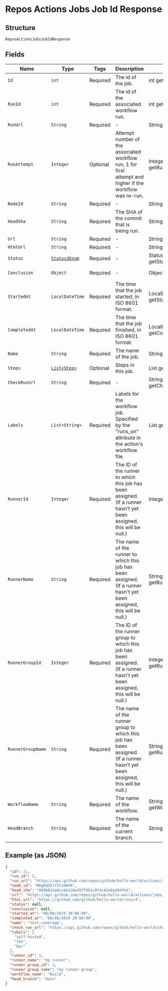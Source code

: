 
# Repos Actions Jobs Job Id Response

## Structure

`ReposActionsJobsJobIdResponse`

## Fields

| Name | Type | Tags | Description | Getter | Setter |
|  --- | --- | --- | --- | --- | --- |
| `Id` | `int` | Required | The id of the job. | int getId() | setId(int id) |
| `RunId` | `int` | Required | The id of the associated workflow run. | int getRunId() | setRunId(int runId) |
| `RunUrl` | `String` | Required | - | String getRunUrl() | setRunUrl(String runUrl) |
| `RunAttempt` | `Integer` | Optional | Attempt number of the associated workflow run, 1 for first attempt and higher if the workflow was re-run. | Integer getRunAttempt() | setRunAttempt(Integer runAttempt) |
| `NodeId` | `String` | Required | - | String getNodeId() | setNodeId(String nodeId) |
| `HeadSha` | `String` | Required | The SHA of the commit that is being run. | String getHeadSha() | setHeadSha(String headSha) |
| `Url` | `String` | Required | - | String getUrl() | setUrl(String url) |
| `HtmlUrl` | `String` | Required | - | String getHtmlUrl() | setHtmlUrl(String htmlUrl) |
| `Status` | [`Status3Enum`](../../doc/models/status-3-enum.md) | Required | - | Status3Enum getStatus() | setStatus(Status3Enum status) |
| `Conclusion` | `Object` | Required | - | Object getConclusion() | setConclusion(Object conclusion) |
| `StartedAt` | `LocalDateTime` | Required | The time that the job started, in ISO 8601 format. | LocalDateTime getStartedAt() | setStartedAt(LocalDateTime startedAt) |
| `CompletedAt` | `LocalDateTime` | Required | The time that the job finished, in ISO 8601 format. | LocalDateTime getCompletedAt() | setCompletedAt(LocalDateTime completedAt) |
| `Name` | `String` | Required | The name of the job. | String getName() | setName(String name) |
| `Steps` | [`List<Step>`](../../doc/models/step.md) | Optional | Steps in this job. | List<Step> getSteps() | setSteps(List<Step> steps) |
| `CheckRunUrl` | `String` | Required | - | String getCheckRunUrl() | setCheckRunUrl(String checkRunUrl) |
| `Labels` | `List<String>` | Required | Labels for the workflow job. Specified by the "runs_on" attribute in the action's workflow file. | List<String> getLabels() | setLabels(List<String> labels) |
| `RunnerId` | `Integer` | Required | The ID of the runner to which this job has been assigned. (If a runner hasn't yet been assigned, this will be null.) | Integer getRunnerId() | setRunnerId(Integer runnerId) |
| `RunnerName` | `String` | Required | The name of the runner to which this job has been assigned. (If a runner hasn't yet been assigned, this will be null.) | String getRunnerName() | setRunnerName(String runnerName) |
| `RunnerGroupId` | `Integer` | Required | The ID of the runner group to which this job has been assigned. (If a runner hasn't yet been assigned, this will be null.) | Integer getRunnerGroupId() | setRunnerGroupId(Integer runnerGroupId) |
| `RunnerGroupName` | `String` | Required | The name of the runner group to which this job has been assigned. (If a runner hasn't yet been assigned, this will be null.) | String getRunnerGroupName() | setRunnerGroupName(String runnerGroupName) |
| `WorkflowName` | `String` | Required | The name of the workflow. | String getWorkflowName() | setWorkflowName(String workflowName) |
| `HeadBranch` | `String` | Required | The name of the current branch. | String getHeadBranch() | setHeadBranch(String headBranch) |

## Example (as JSON)

```json
{
  "id": 21,
  "run_id": 5,
  "run_url": "https://api.github.com/repos/github/hello-world/actions/runs/5",
  "node_id": "MDg6Q2hlY2tSdW40",
  "head_sha": "009b8a3a9ccbb128af87f9b1c0f4c62e8a304f6d",
  "url": "https://api.github.com/repos/github/hello-world/actions/jobs/21",
  "html_url": "https://github.com/github/hello-world/runs/4",
  "status": null,
  "conclusion": null,
  "started_at": "08/08/2019 20:00:00",
  "completed_at": "08/08/2019 20:00:00",
  "name": "test-coverage",
  "check_run_url": "https://api.github.com/repos/github/hello-world/check-runs/4",
  "labels": [
    "self-hosted",
    "foo",
    "bar"
  ],
  "runner_id": 1,
  "runner_name": "my runner",
  "runner_group_id": 2,
  "runner_group_name": "my runner group",
  "workflow_name": "Build",
  "head_branch": "main"
}
```

